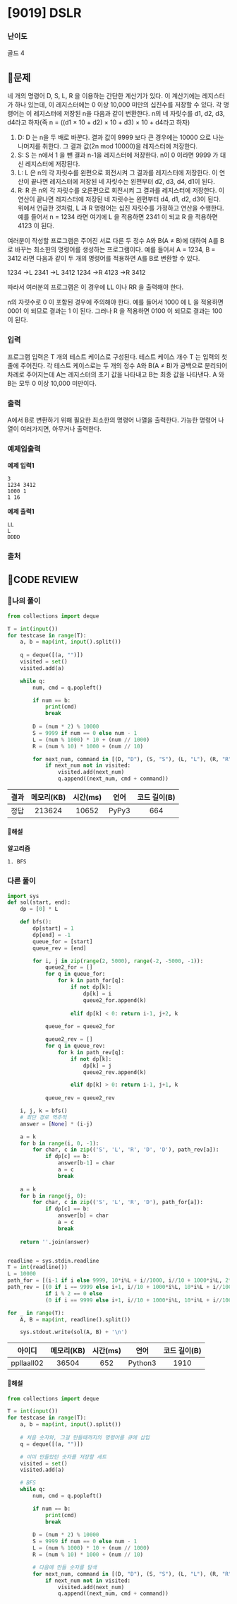 # [9019] DSLR

### **난이도**
골드 4
## **📝문제**
네 개의 명령어 D, S, L, R 을 이용하는 간단한 계산기가 있다. 이 계산기에는 레지스터가 하나 있는데, 이 레지스터에는 0 이상 10,000 미만의 십진수를 저장할 수 있다. 각 명령어는 이 레지스터에 저장된 n을 다음과 같이 변환한다. n의 네 자릿수를 d1, d2, d3, d4라고 하자(즉 n = ((d1 × 10 + d2) × 10 + d3) × 10 + d4라고 하자)

1. D: D 는 n을 두 배로 바꾼다. 결과 값이 9999 보다 큰 경우에는 10000 으로 나눈 나머지를 취한다. 그 결과 값(2n mod 10000)을 레지스터에 저장한다.
2. S: S 는 n에서 1 을 뺀 결과 n-1을 레지스터에 저장한다. n이 0 이라면 9999 가 대신 레지스터에 저장된다.
3. L: L 은 n의 각 자릿수를 왼편으로 회전시켜 그 결과를 레지스터에 저장한다. 이 연산이 끝나면 레지스터에 저장된 네 자릿수는 왼편부터 d2, d3, d4, d1이 된다.
4. R: R 은 n의 각 자릿수를 오른편으로 회전시켜 그 결과를 레지스터에 저장한다. 이 연산이 끝나면 레지스터에 저장된 네 자릿수는 왼편부터 d4, d1, d2, d3이 된다.  
위에서 언급한 것처럼, L 과 R 명령어는 십진 자릿수를 가정하고 연산을 수행한다. 예를 들어서 n = 1234 라면 여기에 L 을 적용하면 2341 이 되고 R 을 적용하면 4123 이 된다.

여러분이 작성할 프로그램은 주어진 서로 다른 두 정수 A와 B(A ≠ B)에 대하여 A를 B로 바꾸는 최소한의 명령어를 생성하는 프로그램이다. 예를 들어서 A = 1234, B = 3412 라면 다음과 같이 두 개의 명령어를 적용하면 A를 B로 변환할 수 있다.

1234 →L 2341 →L 3412
1234 →R 4123 →R 3412

따라서 여러분의 프로그램은 이 경우에 LL 이나 RR 을 출력해야 한다.

n의 자릿수로 0 이 포함된 경우에 주의해야 한다. 예를 들어서 1000 에 L 을 적용하면 0001 이 되므로 결과는 1 이 된다. 그러나 R 을 적용하면 0100 이 되므로 결과는 100 이 된다.
### **입력**
프로그램 입력은 T 개의 테스트 케이스로 구성된다. 테스트 케이스 개수 T 는 입력의 첫 줄에 주어진다. 각 테스트 케이스로는 두 개의 정수 A와 B(A ≠ B)가 공백으로 분리되어 차례로 주어지는데 A는 레지스터의 초기 값을 나타내고 B는 최종 값을 나타낸다. A 와 B는 모두 0 이상 10,000 미만이다.
### **출력**
A에서 B로 변환하기 위해 필요한 최소한의 명령어 나열을 출력한다. 가능한 명령어 나열이 여러가지면, 아무거나 출력한다.
### **예제입출력**

**예제 입력1**

```
3
1234 3412
1000 1
1 16
```

**예제 출력1**

```
LL
L
DDDD
```
### **출처**

## **🧐CODE REVIEW**

### **🧾나의 풀이**

```python
from collections import deque

T = int(input())
for testcase in range(T):
    a, b = map(int, input().split())
    
    q = deque([(a, "")])
    visited = set()
    visited.add(a)

    while q:
        num, cmd = q.popleft()

        if num == b:
            print(cmd)
            break
        
        D = (num * 2) % 10000
        S = 9999 if num == 0 else num - 1
        L = (num % 1000) * 10 + (num // 1000)
        R = (num % 10) * 1000 + (num // 10)

        for next_num, command in [(D, "D"), (S, "S"), (L, "L"), (R, "R")]:
            if next_num not in visited:
                visited.add(next_num)
                q.append((next_num, cmd + command))
```

결과	| 메모리(KB) |	시간(ms) |	언어 |	코드 길이(B)
:----:|:-----:|:-----:|:-----:|:--------:
정답|213624|10652|PyPy3|664
#### **📝해설**

**알고리즘**
```
1. BFS
```

### **다른 풀이**

```python
import sys
def sol(start, end):
    dp = [0] * L

    def bfs():
        dp[start] = 1
        dp[end] = -1
        queue_for = [start]
        queue_rev = [end]

        for i, j in zip(range(2, 5000), range(-2, -5000, -1)):
            queue2_for = []
            for q in queue_for:
                for k in path_for[q]:
                    if not dp[k]:
                        dp[k] = i
                        queue2_for.append(k)
                    
                    elif dp[k] < 0: return i-1, j+2, k               
            
            queue_for = queue2_for

            queue2_rev = []
            for q in queue_rev:
                for k in path_rev[q]:
                    if not dp[k]:
                        dp[k] = j
                        queue2_rev.append(k)

                    elif dp[k] > 0: return i-1, j+1, k       
            
            queue_rev = queue2_rev

    i, j, k = bfs()
    # 최단 경로 역추적
    answer = [None] * (i-j)

    a = k
    for b in range(i, 0, -1):
        for char, c in zip(('S', 'L', 'R', 'D', 'D'), path_rev[a]):
            if dp[c] == b:
                answer[b-1] = char
                a = c
                break
    
    a = k
    for b in range(j, 0):
        for char, c in zip(('S', 'L', 'R', 'D'), path_for[a]):
            if dp[c] == b:
                answer[b] = char
                a = c
                break
    
    return ''.join(answer)


readline = sys.stdin.readline
T = int(readline())
L = 10000
path_for = [(i-1 if i else 9999, 10*i%L + i//1000, i//10 + 1000*i%L, 2*i%L) for i in range(L)]
path_rev = [(0 if i == 9999 else i+1, i//10 + 1000*i%L, 10*i%L + i//1000, j := i//2, j+5000)
            if i % 2 == 0 else 
            (0 if i == 9999 else i+1, i//10 + 1000*i%L, 10*i%L + i//1000) for i in range(L)]

for _ in range(T):
    A, B = map(int, readline().split())

    sys.stdout.write(sol(A, B) + '\n')
```

아이디 | 메모리(KB) |	시간(ms) |	언어 |	코드 길이(B) 
:-----:|:-----:|:-----:|:----:|:--------:
ppllaall02|36504|652|Python3|1910
#### **📝해설**

```python
from collections import deque

T = int(input())
for testcase in range(T):
    a, b = map(int, input().split())
    
    # 처음 숫자와, 그걸 만들때까지의 명령어를 큐에 삽입
    q = deque([(a, "")])

    # 이미 만들었던 숫자를 저장할 세트
    visited = set()
    visited.add(a)

    # BFS
    while q:
        num, cmd = q.popleft()

        if num == b:
            print(cmd)
            break
        
        D = (num * 2) % 10000
        S = 9999 if num == 0 else num - 1
        L = (num % 1000) * 10 + (num // 1000)
        R = (num % 10) * 1000 + (num // 10)

        # 다음에 만들 숫자를 탐색
        for next_num, command in [(D, "D"), (S, "S"), (L, "L"), (R, "R")]:
            if next_num not in visited:
                visited.add(next_num)
                q.append((next_num, cmd + command))
```